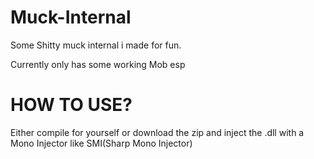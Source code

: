 # Muck-Internal

Some Shitty muck internal i made for fun.

Currently only has some working Mob esp

# HOW TO USE?
Either compile for yourself or download the zip and inject the .dll with a Mono Injector like SMI(Sharp Mono Injector)
